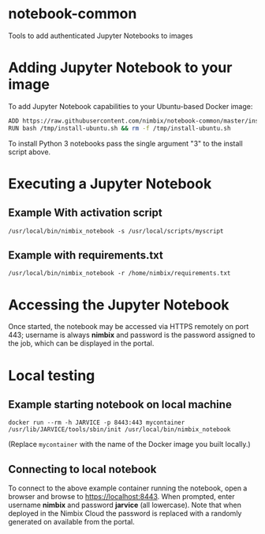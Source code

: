 # notebook-common
Tools to add authenticated Jupyter Notebooks to images

# Adding Jupyter Notebook to your image
To add Jupyter Notebook capabilities to your Ubuntu-based Docker image:

```bash
ADD https://raw.githubusercontent.com/nimbix/notebook-common/master/install-ubuntu.sh /tmp/install-ubuntu.sh
RUN bash /tmp/install-ubuntu.sh && rm -f /tmp/install-ubuntu.sh
```

To install Python 3 notebooks pass the single argument "3" to the install script above.

# Executing a Jupyter Notebook

## Example With activation script

```
/usr/local/bin/nimbix_notebook -s /usr/local/scripts/myscript
```

## Example with requirements.txt

```
/usr/local/bin/nimbix_notebook -r /home/nimbix/requirements.txt
```

# Accessing the Jupyter Notebook
Once started, the notebook may be accessed via HTTPS remotely on port 443; username is always **nimbix** and password is the password assigned to the job, which can be displayed in the portal.

# Local testing

## Example starting notebook on local machine

```
docker run --rm -h JARVICE -p 8443:443 mycontainer /usr/lib/JARVICE/tools/sbin/init /usr/local/bin/nimbix_notebook
```

(Replace ```mycontainer``` with the name of the Docker image you built locally.)

## Connecting to local notebook
To connect to the above example container running the notebook, open a browser and browse to [https://localhost:8443](https://localhost:8443).  When prompted, enter username **nimbix** and password **jarvice** (all lowercase).  Note that when deployed in the Nimbix Cloud the password is replaced with a randomly generated on available from the portal.

